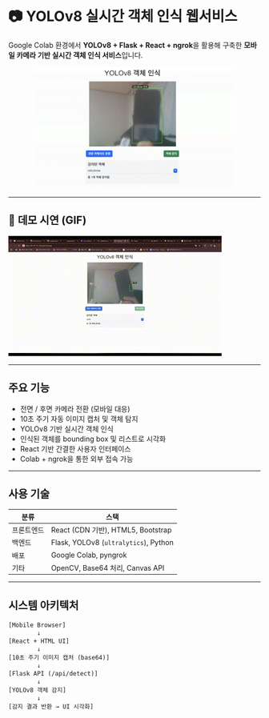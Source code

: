# 📷 YOLOv8 실시간 객체 인식 웹서비스

Google Colab 환경에서 **YOLOv8 + Flask + React + ngrok**을 활용해 구축한 **모바일 카메라 기반 실시간 객체 인식 서비스**입니다.

<div align="center">
  <img src="assets/yole-image.gif" alt="인식 예시 이미지" width="400"/>
</div>

---

## 🚀 데모 시연 (GIF)

![demo](assets/yole-gif.gif)

---

## 주요 기능

-  전면 / 후면 카메라 전환 (모바일 대응)
-  10초 주기 자동 이미지 캡처 및 객체 탐지
-  YOLOv8 기반 실시간 객체 인식
-  인식된 객체를 bounding box 및 리스트로 시각화
-  React 기반 간결한 사용자 인터페이스
-  Colab + ngrok을 통한 외부 접속 가능

---

## 사용 기술

| 분류       | 스택 |
|------------|------|
| 프론트엔드 | React (CDN 기반), HTML5, Bootstrap |
| 백엔드     | Flask, YOLOv8 (`ultralytics`), Python |
| 배포       | Google Colab, pyngrok |
| 기타       | OpenCV, Base64 처리, Canvas API |

---

## 시스템 아키텍처

```plaintext
[Mobile Browser]
        ↓
[React + HTML UI]
        ↓
[10초 주기 이미지 캡처 (base64)]
        ↓
[Flask API (/api/detect)]
        ↓
[YOLOv8 객체 감지]
        ↓
[감지 결과 반환 → UI 시각화]
